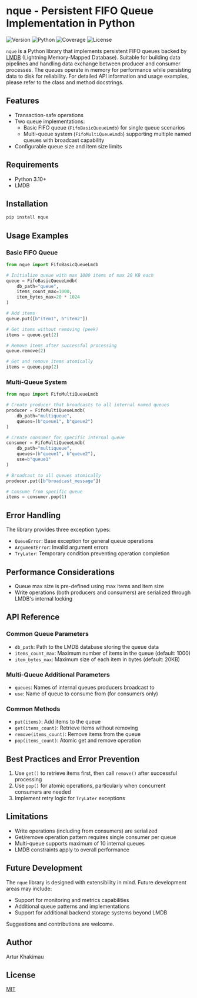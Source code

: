 # nque - Persistent FIFO Queue Implementation in Python
![Version](https://img.shields.io/badge/version-1.0.1-blue)
![Python](https://img.shields.io/badge/python-3.10%2B-blue)
![Coverage](https://img.shields.io/badge/coverage-92%25-blue)
![License](https://img.shields.io/badge/license-MIT-blue)


`nque` is a Python library that implements persistent FIFO queues backed by [LMDB](https://www.symas.com/mdb) (Lightning
Memory-Mapped Database). Suitable for building data pipelines and handling data exchange between producer and consumer 
processes. The queues operate in memory for performance while persisting data to disk for reliability. For detailed API 
information and usage examples, please refer to the class and method docstrings.

## Features

- Transaction-safe operations
- Two queue implementations:
  - Basic FIFO queue (`FifoBasicQueueLmdb`) for single queue scenarios
  - Multi-queue system (`FifoMultiQueueLmdb`) supporting multiple named queues with broadcast capability
- Configurable queue size and item size limits

## Requirements

- Python 3.10+
- LMDB

## Installation

```bash
pip install nque
```

## Usage Examples

### Basic FIFO Queue

```python
from nque import FifoBasicQueueLmdb

# Initialize queue with max 1000 items of max 20 KB each
queue = FifoBasicQueueLmdb(
    db_path="queue", 
    items_count_max=1000,
    item_bytes_max=20 * 1024
)

# Add items
queue.put([b"item1", b"item2"])

# Get items without removing (peek)
items = queue.get(2)

# Remove items after successful processing 
queue.remove(2)

# Get and remove items atomically
items = queue.pop(2)
```

### Multi-Queue System

```python
from nque import FifoMultiQueueLmdb

# Create producer that broadcasts to all internal named queues
producer = FifoMultiQueueLmdb(
    db_path="multiqueue",
    queues=(b"queue1", b"queue2")
)

# Create consumer for specific internal queue
consumer = FifoMultiQueueLmdb(
    db_path="multiqueue",
    queues=(b"queue1", b"queue2"),
    use=b"queue1"
)

# Broadcast to all queues atomically
producer.put([b"broadcast_message"])

# Consume from specific queue
items = consumer.pop(1)
```

## Error Handling

The library provides three exception types:

- `QueueError`: Base exception for general queue operations
- `ArgumentError`: Invalid argument errors 
- `TryLater`: Temporary condition preventing operation completion

## Performance Considerations

- Queue max size is pre-defined using max items and item size
- Write operations (both producers and consumers) are serialized through LMDB's internal locking

## API Reference

### Common Queue Parameters

- `db_path`: Path to the LMDB database storing the queue data
- `items_count_max`: Maximum number of items in the queue (default: 1000)
- `item_bytes_max`: Maximum size of each item in bytes (default: 20KB)

### Multi-Queue Additional Parameters

- `queues`: Names of internal queues producers broadcast to
- `use`: Name of queue to consume from (for consumers only)

### Common Methods

- `put(items)`: Add items to the queue
- `get(items_count)`: Retrieve items without removing
- `remove(items_count)`: Remove items from the queue
- `pop(items_count)`: Atomic get and remove operation

## Best Practices and Error Prevention

1. Use `get()` to retrieve items first, then call `remove()` after successful processing
2. Use `pop()` for atomic operations, particularly when concurrent consumers are needed
3. Implement retry logic for `TryLater` exceptions

## Limitations

- Write operations (including from consumers) are serialized
- Get/remove operation pattern requires single consumer per queue
- Multi-queue supports maximum of 10 internal queues
- LMDB constraints apply to overall performance

## Future Development

The `nque` library is designed with extensibility in mind. Future development areas may include:

- Support for monitoring and metrics capabilities
- Additional queue patterns and implementations
- Support for additional backend storage systems beyond LMDB

Suggestions and contributions are welcome.

## Author

Artur Khakimau

## License

[MIT](https://opensource.org/licenses/MIT)
